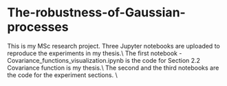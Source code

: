 # The-robustness-of-Gaussian-processes
This is my MSc research project. Three Jupyter notebooks are uploaded to reproduce the experiments in my thesis.\\
The first notebook - Covariance_functions_visualization.ipynb is the code for Section 2.2 Covariance function is my thesis.\\
The second and the third notebooks are the code for the experiment sections. \\
